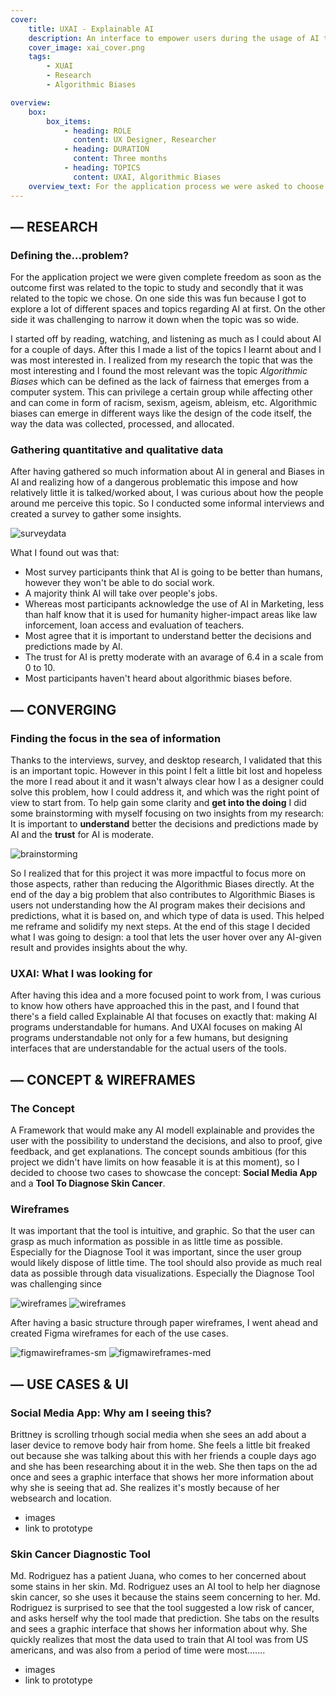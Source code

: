```yaml
---
cover:
    title: UXAI - Explainable AI 
    description: An interface to empower users during the usage of AI technologies. A research and design project made for my application to my current university. 
    cover_image: xai_cover.png
    tags: 
        - XUAI 
        - Research
        - Algorithmic Biases

overview: 
    box:
        box_items:  
            - heading: ROLE
              content: UX Designer, Researcher
            - heading: DURATION
              content: Three months
            - heading: TOPICS 
              content: UXAI, Algorithmic Biases
    overview_text: For the application process we were asked to choose one of the two topics they offered that year - New Normal or Artificial Intelligence. I chose AI, which later on during my research I deppened and focused on XAI - Explainable AI. Even today, a lot of the details of how AI programs work remains a black box, even for the most talented engineers. However, bringing the available information to the user in a processable way to help them understand and better judge the decision of the tool is crucial, otherwise can be really dangerous, especially in fields like medicine, law inforcement, and in general all fields were the consequences of the AI tools are high for humans. At the end of my project I presented an interface for AI programs, that allows the user to understand, judge, change, and correct the AI decision, in an intuitive, user friendly way. For the explanation of the concept I focused on two user cases - a skin cancer diagnose tool, and a social media app. 
---
```


## — RESEARCH 
### Defining the...problem? 
For the application project we were given complete freedom as soon as the outcome first was related to the topic to study and secondly that it was related to the topic we chose. On one side this was fun because I got to explore a lot of different spaces and topics regarding AI at first. On the other side it was challenging to narrow it down when the topic was so wide.

I started off by reading, watching, and listening as much as I could about AI for a couple of days. After this I made a list of the topics I learnt about and I was most interested in. I realized from my research the topic that was the most interesting and I found the most relevant was the topic *Algorithmic Biases* which can be defined as the lack of fairness that emerges from a computer system. This can privilege a certain group while affecting other and can come in form of racism, sexism, ageism, ableism, etc. Algorithmic biases can emerge in different ways like the design of the code itself, the way the data was collected, processed, and allocated.

### Gathering quantitative and qualitative data

After having gathered so much information about AI in general and Biases in AI and realizing how of a dangerous problematic this impose and how relatively little it is talked/worked about, I was curious about how the people around me perceive this topic. So I conducted some informal interviews and created a survey to gather some insights.

![surveydata](/images/xai_survey.png)

What I found out was that: 
- Most survey participants think that AI is going to be better than humans, however they won't be able to do social work. 
- A majority think AI will take over people's jobs. 
- Whereas most participants acknowledge the use of AI in Marketing, less than half know that it is used for humanity higher-impact areas like law inforcement, loan access and evaluation of teachers. 
- Most agree that it is important to understand better the decisions and predictions made by AI.
- The trust for AI is pretty moderate with an avarage of 6.4 in a scale from 0 to 10. 
- Most participants haven't heard about algorithmic biases before. 

## — CONVERGING
### Finding the focus in the sea of information

Thanks to the interviews, survey, and desktop research, I validated that this is an important topic. However in this point I felt a little bit lost and hopeless the more I read about it and it wasn't always clear how I as a designer could solve this problem, how I could address it, and which was the right point of view to start from. To help gain some clarity and **get into the doing** I did some brainstorming with myself focusing on two insights from my research: It is important to **understand** better the decisions and predictions made by AI and the **trust** for AI is moderate. 

![brainstorming](/images/xai_brainstorming.png)

So I realized that for this project it was more impactful to focus more on those aspects, rather than reducing the Algorithmic Biases directly. At the end of the day a big problem that also contributes to Algorithmic Biases is users not understanding how the AI program makes their decisions and predictions, what it is based on, and which type of data is used. This helped me reframe and solidify my next steps. At the end of this stage I decided what I was going to design: a tool that lets the user hover over any AI-given result and provides insights about the why. 

### UXAI: What I was looking for

After having this idea and a more focused point to work from, I was curious to know how others have approached this in the past, and I found that there's a field called Explainable AI that focuses on exactly that: making AI programs understandable for humans. And UXAI focuses on making AI programs understandable not only for a few humans, but designing interfaces that are understandable for the actual users of the tools.  

## — CONCEPT & WIREFRAMES 
### The Concept
A Framework that would make any AI modell explainable and provides the user with the possibility to understand the decisions, and also to proof, give feedback, and get explanations. The concept sounds ambitious (for this project we didn't have limits on how feasable it is at this moment), so I decided to choose two cases to showcase the concept: **Social Media App** and a **Tool To Diagnose Skin Cancer**.

### Wireframes 
It was important that the tool is intuitive, and graphic. So that the user can grasp as much information as possible in as little time as possible. Especially for the Diagnose Tool it was important, since the user group would likely dispose of little time. The tool should also provide as much real data as possible through data visualizations. Especially the Diagnose Tool was challenging since

![wireframes](/images/xai_paperwireframesmed.png)
![wireframes](/images/xai_paperwireframessm.png)

After having a basic structure through paper wireframes, I went ahead and created Figma wireframes for each of the use cases. 

![figmawireframes-sm](/images/xai_wireframessm.png)
![figmawireframes-med](/images/xai_wireframesmed.png)


## — USE CASES & UI
### Social Media App: Why am I seeing this? 
Brittney is scrolling trhough social media when she sees an add about a laser device to remove body hair from home. She feels a little bit freaked out because she was talking about this with her friends a couple days ago and she has been researching about it in the web. She then taps on the ad once and sees a graphic interface that shows her more information about why she is seeing that ad. She realizes it's mostly because of her websearch and location. 
- images 
- link to prototype
### Skin Cancer Diagnostic Tool 
Md. Rodriguez has a patient Juana, who comes to her concerned about some stains in her skin. Md. Rodriguez uses an AI tool to help her diagnose skin cancer, so she uses it because the stains seem concerning to her. Md. Rodriguez is surprised to see that the tool suggested a low risk of cancer, and asks herself why the tool made that prediction. She tabs on the results and sees a graphic interface that shows her information about why. She quickly realizes that most the data used to train that AI tool was from US americans, and was also from a period of time were most.......
- images 
- link to prototype







